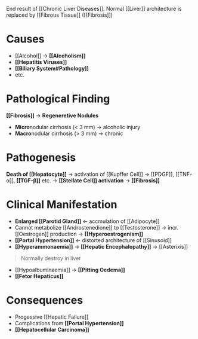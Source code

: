 End result of [[Chronic Liver Diseases]]. Normal [[Liver]] architecture is replaced by [[Fibrous Tissue]] ([[Fibrosis]])

# Causes
- [[Alcohol]] -> **[[Alcoholism]]**
- **[[Hepatitis Viruses]]**
- **[[Biliary System#Pathology]]**
- etc.

# Pathological Finding
**[[Fibrosis]]** -> **Regeneretive Nodules**
- **Micro**nodular cirrhosis (< 3 mm) -> alcoholic injury
- **Macro**nodular cirrhosis (> 3 mm) -> chronic

# Pathogenesis
**Death of [[Hepatocyte]]** -> activation of [[Kupffer Cell]] -> [[PDGF]], [[TNF-α]], **[[TGF-β]]** etc. -> **[[Stellate Cell]] activation** -> **[[Fibrosis]]** 

# Clinical Manifestation
- **Enlarged [[Parotid Gland]]** <- accmulation of [[Adipocyte]]
- Cannot metabolize [[Androstenedione]] to [[Testosterone]] -> incr. [[Oestrogen]] production -> **[[Hyperoestrogenism]]** 
- **[[Portal Hypertension]]** <- distorted architecture of [[Sinusoid]]
- **[[Hyperammonaemia]]** -> **[[Hepatic Encephalopathy]]** -> [[Asterixis]]
> Normally destroy in liver
- [[Hypoalbuminaemia]] -> **[[Pitting Oedema]]**
- **[[Fetor Hepaticus]]**

# Consequences
- Progessive [[Hepatic Failure]]
- Complications from **[[Portal Hypertension]]**
- **[[Hepatocellular Carcinoma]]**


